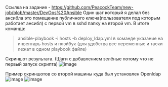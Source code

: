 Ссылка на задание - https://github.com/PeacockTeam/new-job/blob/master/DevOps%20Ansible
Один шаг который я делал без ансибла это помещение публичного ключа(пользователя под которым работает ансибл) с первой vm в sshd папку на второй vm.
В итоге команда:
> ansible-playbook -i hosts -b deploy_ldap.yml
в команде указание на инвентарь hosts и плэйбук (для удобства все переменные и таски лежат в одном playbook файле)

Скриншот результата. (Шаги с добавлением зелёные потому что не первый запуск скрипта)
![image](https://github.com/Naverx/Ansible_ldap/assets/14109161/c8138269-5a27-4da3-8ed1-53513279bfe4)


Пример скриншотов со второй машины куда был установлен Openldap
![image](https://github.com/Naverx/Ansible_ldap/assets/14109161/fd9d1265-cb2f-463d-9989-603162f28516)
![image](https://github.com/Naverx/Ansible_ldap/assets/14109161/e72cd04f-ee4f-41ad-a1d2-54fb129ef75e)
